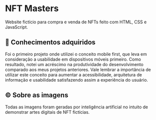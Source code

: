 # NFT Masters
Website fictício para compra e venda de NFTs feito com HTML, CSS e JavaScript. 

## 🧠 Conhecimentos adquiridos
Foi o primeiro projeto onde utilizei o conceito mobile first, que leva em consideração a usabilidade em dispositivos móveis primeiro. Como resultado, notei um acréscimo na produtividade do desenvolvimento comparado aos meus projetos anteriores. Vale lembrar a importância de utilizar este conceito para aumentar a acessibilidade, arquitetura de informação e usabilidade satisfazendo assim a experiência do usuário.

## ©️ Sobre as imagens
Todas as imagens foram geradas por inteligência artificial no intuito de demonstrar artes digitais de NFT fictícias.
